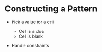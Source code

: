 # Constructing a Pattern

<!-- %% svg-grid: none -->

* Pick a value for a cell
    * Cell is a clue
    * Cell is blank

* Handle constraints
